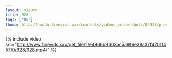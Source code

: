 ```yaml
--- 
layout: sieutv
title: 928
tags: ["0k"]
thumb: http://hwcdn.finevids.xxx/contents/videos_screenshots/0/928/preview.mp4.jpg
---
```

{% include video src="http://www.finevids.xxx/get_file/1/e496bb9d03ac5a9f6e38a37f47011457/0/928/928.mp4/" %} 
